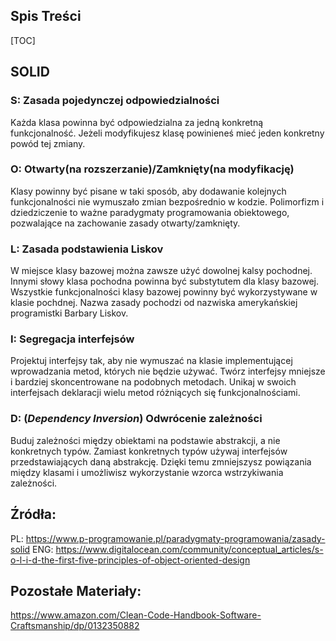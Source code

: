 ## Spis Treści
[TOC]

## SOLID
### S: Zasada pojedynczej odpowiedzialności

Każda klasa powinna być odpowiedzialna za jedną konkretną funkcjonalność. Jeżeli modyfikujesz klasę powinieneś mieć jeden konkretny powód tej zmiany.

### O: Otwarty(na rozszerzanie)/Zamknięty(na modyfikację)

Klasy powinny być pisane w taki sposób, aby dodawanie kolejnych funkcjonalności nie wymuszało zmian bezpośrednio w kodzie. Polimorfizm i dziedziczenie to ważne paradygmaty programowania obiektowego, pozwalające na zachowanie zasady otwarty/zamknięty.


### L: Zasada podstawienia Liskov

W miejsce klasy bazowej można zawsze użyć dowolnej kalsy pochodnej. Innymi słowy klasa pochodna powinna być substytutem dla klasy bazowej. Wszystkie funkcjonalności klasy bazowej powinny być wykorzystywane w klasie pochdnej. Nazwa zasady pochodzi od nazwiska amerykańskiej programistki Barbary Liskov. 

### I: Segregacja interfejsów

Projektuj interfejsy tak, aby nie wymuszać na klasie implementującej wprowadzania metod, których nie będzie używać. Twórz interfejsy mniejsze i bardziej skoncentrowane na podobnych metodach. Unikaj w swoich interfejsach deklaracji wielu metod różniących się funkcjonalnościami.

### D: (*Dependency Inversion*) Odwrócenie zależności

Buduj zależności między obiektami na podstawie abstrakcji, a nie konkretnych typów. Zamiast konkretnych typów używaj interfejsów przedstawiających daną abstrakcję. Dzięki temu zmniejszysz powiązania między klasami i umożliwisz wykorzystanie wzorca wstrzykiwania zależności.

## Źródła:

PL: https://www.p-programowanie.pl/paradygmaty-programowania/zasady-solid
ENG: https://www.digitalocean.com/community/conceptual_articles/s-o-l-i-d-the-first-five-principles-of-object-oriented-design

## Pozostałe Materiały:

https://www.amazon.com/Clean-Code-Handbook-Software-Craftsmanship/dp/0132350882
